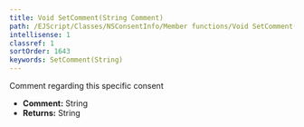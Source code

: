 ```yaml
---
title: Void SetComment(String Comment)
path: /EJScript/Classes/NSConsentInfo/Member functions/Void SetComment(String p_0)
intellisense: 1
classref: 1
sortOrder: 1643
keywords: SetComment(String)
---
```



Comment regarding this specific consent



* **Comment:** String
* **Returns:** String


